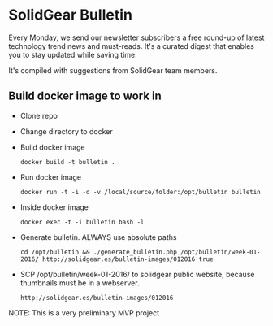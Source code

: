 SolidGear Bulletin
======

Every Monday, we send our newsletter subscribers a free round-up of latest technology trend news and must-reads. It's a curated digest that enables you to stay updated while saving time.

It's compiled with suggestions from SolidGear team members.

Build docker image to work in
---------------

* Clone repo
* Change directory to docker
* Build docker image

    ```docker build -t bulletin .```
* Run docker image

    ```docker run -t -i -d -v /local/source/folder:/opt/bulletin bulletin```
* Inside docker image

    ```docker exec -t -i bulletin bash -l```
* Generate bulletin. ALWAYS use absolute paths

    ```cd /opt/bulletin && ./generate_bulletin.php /opt/bulletin/week-01-2016/ http://solidgear.es/bulletin-images/012016 true```
* SCP /opt/bulletin/week-01-2016/ to solidgear public website, because thumbnails must be in a webserver.

    ```http://solidgear.es/bulletin-images/012016```

NOTE: This is a very preliminary MVP project
